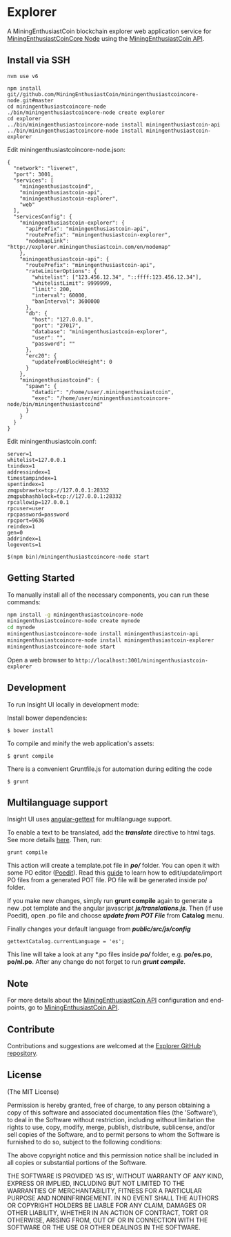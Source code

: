 # Explorer

A MiningEnthusiastCoin blockchain explorer web application service for [MiningEnthusiastCoinCore Node](https://github.com/MiningEnthusiastCoin-Project/miningenthusiastcoincore-node) using the [MiningEnthusiastCoin API](https://github.com/MiningEnthusiastCoin/miningenthusiastcoin-api).


## Install via SSH

```
nvm use v6
```

```
npm install git//github.com/MiningEnthusiastCoin/miningenthusiastcoincore-node.git#master
cd miningenthusiastcoincore-node
./bin/miningenthusiastcoincore-node create explorer
cd explorer 
../bin/miningenthusiastcoincore-node install miningenthusiastcoin-api
../bin/miningenthusiastcoincore-node install miningenthusiastcoin-explorer

```

Edit miningenthusiastcoincore-node.json:
```
{
  "network": "livenet",
  "port": 3001,
  "services": [
    "miningenthusiastcoind",
    "miningenthusiastcoin-api",
    "miningenthusiastcoin-explorer",
    "web"
  ],
  "servicesConfig": {
    "miningenthusiastcoin-explorer": {
      "apiPrefix": "miningenthusiastcoin-api",
      "routePrefix": "miningenthusiastcoin-explorer",
	  "nodemapLink": "http://explorer.miningenthusiastcoin.com/en/nodemap"
    },
    "miningenthusiastcoin-api": {
      "routePrefix": "miningenthusiastcoin-api",
      "rateLimiterOptions": {
        "whitelist": ["123.456.12.34", "::ffff:123.456.12.34"],
        "whitelistLimit": 9999999,
        "limit": 200,
        "interval": 60000,
        "banInterval": 3600000
      },
      "db": {
        "host": "127.0.0.1",
        "port": "27017",
        "database": "miningenthusiastcoin-explorer",
        "user": "",
        "password": ""
      },
      "erc20": {
        "updateFromBlockHeight": 0
      }
    },
    "miningenthusiastcoind": {
      "spawn": {
        "datadir": "/home/user/.miningenthusiastcoin",
        "exec": "/home/user/miningenthusiastcoincore-node/bin/miningenthusiastcoind"
      }
    }
  }
}
```

Edit miningenthusiastcoin.conf:
```
server=1
whitelist=127.0.0.1
txindex=1
addressindex=1
timestampindex=1
spentindex=1
zmqpubrawtx=tcp://127.0.0.1:28332
zmqpubhashblock=tcp://127.0.0.1:28332
rpcallowip=127.0.0.1
rpcuser=user
rpcpassword=password
rpcport=9636
reindex=1
gen=0
addrindex=1
logevents=1
```

```
$(npm bin)/miningenthusiastcoincore-node start
```


## Getting Started

To manually install all of the necessary components, you can run these commands:

```bash
npm install -g miningenthusiastcoincore-node
miningenthusiastcoincore-node create mynode
cd mynode
miningenthusiastcoincore-node install miningenthusiastcoin-api
miningenthusiastcoincore-node install miningenthusiastcoin-explorer
miningenthusiastcoincore-node start
```

Open a web browser to `http://localhost:3001/miningenthusiastcoin-explorer`

## Development

To run Insight UI locally in development mode:

Install bower dependencies:

```
$ bower install
```

To compile and minify the web application's assets:

```
$ grunt compile
```

There is a convenient Gruntfile.js for automation during editing the code

```
$ grunt
```

## Multilanguage support

Insight UI uses [angular-gettext](http://angular-gettext.rocketeer.be) for multilanguage support.

To enable a text to be translated, add the ***translate*** directive to html tags. See more details [here](http://angular-gettext.rocketeer.be/dev-guide/annotate/). Then, run:

```
grunt compile
```

This action will create a template.pot file in ***po/*** folder. You can open it with some PO editor ([Poedit](http://poedit.net)). Read this [guide](http://angular-gettext.rocketeer.be/dev-guide/translate/) to learn how to edit/update/import PO files from a generated POT file. PO file will be generated inside po/ folder.

If you make new changes, simply run **grunt compile** again to generate a new .pot template and the angular javascript ***js/translations.js***. Then (if use Poedit), open .po file and choose ***update from POT File*** from **Catalog** menu.

Finally changes your default language from ***public/src/js/config***

```
gettextCatalog.currentLanguage = 'es';
```

This line will take a look at any *.po files inside ***po/*** folder, e.g.
**po/es.po**, **po/nl.po**. After any change do not forget to run ***grunt
compile***.


## Note

For more details about the [MiningEnthusiastCoin API](https://github.com/MiningEnthusiastCoin-Project/miningenthusiastcoin-api) configuration and end-points, go to [MiningEnthusiastCoin API](https://github.com/MiningEnthusiastCoin-Project/miningenthusiastcoin-api).

## Contribute

Contributions and suggestions are welcomed at the [Explorer GitHub repository](https://github.com/MiningEnthusiastCoin-Project/miningenthusiastcoin-explorer).


## License
(The MIT License)

Permission is hereby granted, free of charge, to any person obtaining
a copy of this software and associated documentation files (the
'Software'), to deal in the Software without restriction, including
without limitation the rights to use, copy, modify, merge, publish,
distribute, sublicense, and/or sell copies of the Software, and to
permit persons to whom the Software is furnished to do so, subject to
the following conditions:

The above copyright notice and this permission notice shall be
included in all copies or substantial portions of the Software.

THE SOFTWARE IS PROVIDED 'AS IS', WITHOUT WARRANTY OF ANY KIND,
EXPRESS OR IMPLIED, INCLUDING BUT NOT LIMITED TO THE WARRANTIES OF
MERCHANTABILITY, FITNESS FOR A PARTICULAR PURPOSE AND NONINFRINGEMENT.
IN NO EVENT SHALL THE AUTHORS OR COPYRIGHT HOLDERS BE LIABLE FOR ANY
CLAIM, DAMAGES OR OTHER LIABILITY, WHETHER IN AN ACTION OF CONTRACT,
TORT OR OTHERWISE, ARISING FROM, OUT OF OR IN CONNECTION WITH THE
SOFTWARE OR THE USE OR OTHER DEALINGS IN THE SOFTWARE.
